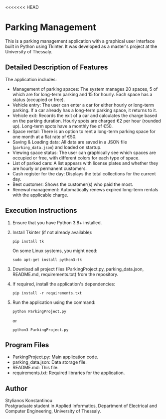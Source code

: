 <<<<<<< HEAD
# Parking Management

This is a parking management application with a graphical user interface built in Python using Tkinter. It was developed as a master's project at the University of Thessaly.

## Detailed Description of Features

The application includes:

- Management of parking spaces: The system manages 20 spaces, 5 of which are for long-term parking and 15 for hourly. Each space has a status (occupied or free).
- Vehicle entry: The user can enter a car for either hourly or long-term parking. If a car already has a long-term parking space, it returns to it.
- Vehicle exit: Records the exit of a car and calculates the charge based on the parking duration. Hourly spots are charged €2 per hour (rounded up). Long-term spots have a monthly fee of €50.
- Space rental: There is an option to rent a long-term parking space for one month at a flat rate of €50.
- Saving & Loading data: All data are saved in a JSON file (`parking_data.json`) and loaded on startup.
- Viewing space status: The user can graphically see which spaces are occupied or free, with different colors for each type of space.
- List of parked cars: A list appears with license plates and whether they are hourly or permanent customers.
- Cash register for the day: Displays the total collections for the current day.
- Best customer: Shows the customer(s) who paid the most.
- Renewal management: Automatically renews expired long-term rentals with the applicable charge.

## Execution Instructions

1. Ensure that you have Python 3.8+ installed.
2. Install Tkinter (if not already available):

   ```
   pip install tk
   ```

   On some Linux systems, you might need:

   ```
   sudo apt-get install python3-tk
   ```

3. Download all project files (ParkingProject.py, parking_data.json, README.md, requirements.txt) from the repository.
4. If required, install the application's dependencies:

   ```
   pip install -r requirements.txt
   ```

5. Run the application using the command:

   ```
   python ParkingProject.py
   ```

   or

   ```
   python3 ParkingProject.py
   ```

## Program Files

- ParkingProject.py: Main application code.
- parking_data.json: Data storage file.
- README.md: This file.
- requirements.txt: Required libraries for the application.

## Author

Stylianos Konstantinou  
Postgraduate student in Applied Informatics, Department of Electrical and Computer Engineering, University of Thessaly.


